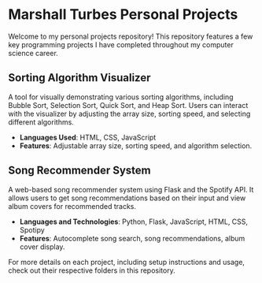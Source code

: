 # Marshall Turbes Personal Projects

Welcome to my personal projects repository! This repository features a few key programming projects I have completed throughout my computer science career.

## Sorting Algorithm Visualizer

A tool for visually demonstrating various sorting algorithms, including Bubble Sort, Selection Sort, Quick Sort, and Heap Sort. Users can interact with the visualizer by adjusting the array size, sorting speed, and selecting different algorithms.

- **Languages Used**: HTML, CSS, JavaScript
- **Features**: Adjustable array size, sorting speed, and algorithm selection.

## Song Recommender System

A web-based song recommender system using Flask and the Spotify API. It allows users to get song recommendations based on their input and view album covers for recommended tracks.

- **Languages and Technologies**: Python, Flask, JavaScript, HTML, CSS, Spotipy
- **Features**: Autocomplete song search, song recommendations, album cover display.

For more details on each project, including setup instructions and usage, check out their respective folders in this repository.
